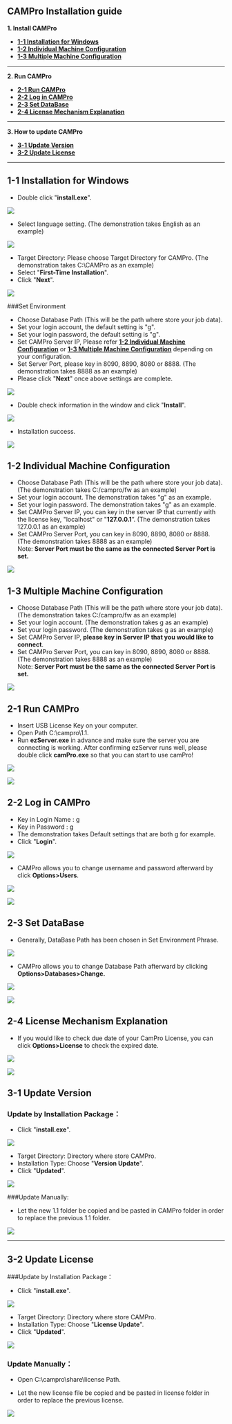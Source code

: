 ## **CAMPro Installation guide**



 **1. Install CAMPro**

* [**1-1 Installation for Windows**](#1-1)
* [**1-2 Individual Machine Configuration**](#1-2)
* [**1-3 Multiple Machine Configuration**](#1-3) 


-------

**2. Run CAMPro**


* [**2-1 Run CAMPro**](#2-1)
* [**2-2 Log in CAMPro**](#2-2)
* [**2-3 Set DataBase**](#2-3)
* [**2-4 License Mechanism Explanation**](#2-4)

----

**3. How to update CAMPro**

* [**3-1 Update Version**](#3-1)
* [**3-2 Update License**](#3-2)


----

<h2 id="1-1"> 1-1 Installation for Windows </h2>


- Double click "**install.exe**". 

![](./icon-install-package/1.png)

- Select language setting. (The demonstration takes English as an example)



![](./icon-install-package/E2.png)

- Target Directory: Please choose Target Directory for CAMPro. (The demonstration takes C:\CAMPro as an example)
- Select "**First-Time Installation**".
- Click "**Next**".

![](./icon-install-package/E3.png)



###Set Environment
- Choose Database Path (This will be the path where store your job data).
- Set your login account, the default setting is "g".
- Set your login password, the default setting is "g".
- Set CAMPro Server IP, Please refer [**1-2 Individual Machine Configuration**](#1-2) or [**1-3 Multiple Machine Configuration**](#1-3) depending on your configuration.
- Set Server Port, please key in 8090, 8890, 8080 or 8888. (The demonstration takes 8888  as an example)
- Please click "**Next**" once above settings are complete.




![](./icon-install-package/E5.png)

- Double check information in the window and click "**Install**".


![](./icon-install-package/E6.png)


- Installation success.

![](./icon-install-package/E7.png)





<h2 id="1-2"> 1-2 Individual Machine Configuration </h2>


- Choose Database Path (This will be the path where store your job data). (The demonstration takes C:/campro/fw as an example)
- Set your login account. The demonstration takes "g" as an example.
- Set your login password. The demonstration takes "g" as an example.
- Set CAMPro Server IP, you can key in the server IP that currently with the license key, "localhost" or "**127.0.0.1**”.  (The demonstration takes 127.0.0.1 as an example)
- Set CAMPro Server Port, you can key in 8090, 8890, 8080 or 8888. (The demonstration takes 8888 as an example)
  <br>Note: **Server Port must be the same as the connected Server Port is set.**


![](./icon-install-package/E5.png)



<h2 id="1-3"> 1-3 Multiple Machine Configuration </h2>

- Choose Database Path (This will be the path where store your job data). (The demonstration takes C:/campro/fw as an example)
- Set your login account. (The demonstration takes g as an example)
- Set your login password. (The demonstration takes g as an example)
- Set CAMPro Server IP, **please key in Server IP that you would like to connect**.
- Set CAMPro Server Port, you can key in 8090, 8890, 8080 or 8888. (The demonstration takes 8888 as an example)
<br>Note: **Server Port must be the same as the connected Server Port is set.**

![](./icon-install-package/E5-1.png)




<h2 id="2-1"> 2-1 Run CAMPro </h2>

- Insert USB License Key on your computer. 
- Open Path C:\campro\1.1.
- Run **ezServer.exe** in advance and make sure the server you are connecting is working. After confirming ezServer runs well, please double click **camPro.exe** so that you can start to use camPro!



![](./icon-install-package/8.png)



![](./icon-install-package/9.png)


<h2 id="2-2"> 2-2 Log in CAMPro </h2>

- Key in Login Name : g
- Key in Password : g
- The demonstration takes Default settings that are both g for example.
- Click "**Login**".


![](./icon-install-package/12.png)

- CAMPro allows you to change username and password afterward by click **Options>Users**.


![](./icon-install-package/17-1.png)

![](./icon-install-package/17.png)


<h2 id="2-3"> 2-3 Set DataBase </h2>

- Generally, DataBase Path has been chosen in Set Environment Phrase.

![](./icon-install-package/E5-2.png)

- CAMPro allows you to change Database Path afterward by clicking **Options>Databases>Change.**


![](./icon-install-package/10.png)

![](./icon-install-package/18.png)


<h2 id="2-4"> 2-4 License Mechanism Explanation </h2>

- If you would like to check due date of your CamPro License, you can click **Options>License** to check the expired date.

![](./icon-install-package/16-1.png)

![](./icon-install-package/16.png)


<h2 id="3-1"> 3-1 Update Version </h2>

###  Update by Installation Package：

- Click "**install.exe**".


![](./icon-install-package/1.png)

- Target Directory: Directory where store CAMPro.
- Installation Type: Choose "**Version Update**".
- Click "**Updated**".

![](./icon-install-package/E6-1.png)



###Update Manually: 

- Let the new 1.1 folder be copied and be pasted in CAMPro folder in order to replace the previous 1.1 folder.



![](./icon-install-package/13.png)

----------

<h2 id="3-2"> 3-2 Update License </h2>

###Update by Installation Package：



- Click "**install.exe**".

![](./icon-install-package/1.png)

- Target Directory: Directory where store CAMPro.
- Installation Type: Choose "**License Update**".
- Click "**Updated**".


![](./icon-install-package/E7-1.png)

### Update Manually：
- Open C:\campro\share\license Path. 

- Let the new license file be copied and be pasted in license folder in order to replace the previous license.

![](./icon-install-package/14.png)





